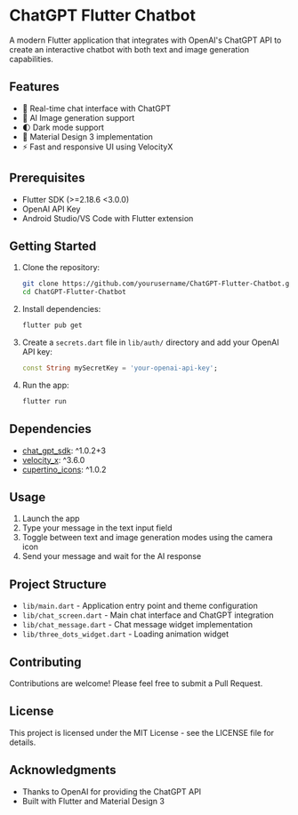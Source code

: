 # ChatGPT Flutter Chatbot

A modern Flutter application that integrates with OpenAI's ChatGPT API to create an interactive chatbot with both text and image generation capabilities.

## Features

- 💬 Real-time chat interface with ChatGPT
- 🎨 AI Image generation support
- 🌓 Dark mode support
- 🎯 Material Design 3 implementation
- ⚡ Fast and responsive UI using VelocityX

## Prerequisites

- Flutter SDK (>=2.18.6 <3.0.0)
- OpenAI API Key
- Android Studio/VS Code with Flutter extension

## Getting Started

1. Clone the repository:
   ```bash
   git clone https://github.com/yourusername/ChatGPT-Flutter-Chatbot.git
   cd ChatGPT-Flutter-Chatbot
   ```

2. Install dependencies:
   ```bash
   flutter pub get
   ```

3. Create a `secrets.dart` file in `lib/auth/` directory and add your OpenAI API key:
   ```dart
   const String mySecretKey = 'your-openai-api-key';
   ```

4. Run the app:
   ```bash
   flutter run
   ```

## Dependencies

- [chat_gpt_sdk](https://pub.dev/packages/chat_gpt_sdk): ^1.0.2+3
- [velocity_x](https://pub.dev/packages/velocity_x): ^3.6.0
- [cupertino_icons](https://pub.dev/packages/cupertino_icons): ^1.0.2

## Usage

1. Launch the app
2. Type your message in the text input field
3. Toggle between text and image generation modes using the camera icon
4. Send your message and wait for the AI response

## Project Structure

- `lib/main.dart` - Application entry point and theme configuration
- `lib/chat_screen.dart` - Main chat interface and ChatGPT integration
- `lib/chat_message.dart` - Chat message widget implementation
- `lib/three_dots_widget.dart` - Loading animation widget

## Contributing

Contributions are welcome! Please feel free to submit a Pull Request.

## License

This project is licensed under the MIT License - see the LICENSE file for details.

## Acknowledgments

- Thanks to OpenAI for providing the ChatGPT API
- Built with Flutter and Material Design 3
